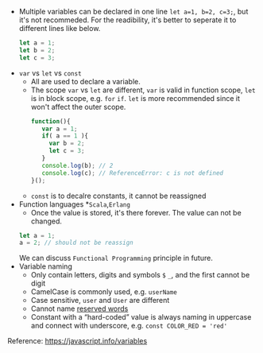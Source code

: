 * Multiple variables can be declared in one line ```let a=1, b=2, c=3;```, but it's not recommeded.
  For the readibility, it's better to seperate it to different lines like below.
  ```js
  let a = 1;
  let b = 2;
  let c = 3;
  ```
* ```var``` vs ```let``` vs ```const```
   * All are used to declare a variable.
   * The scope ```var``` vs ```let``` are different, ```var``` is valid in function scope, ```let``` is in block scope, 
     e.g. ```for``` ```if```. ```let``` is more recommended since it won't affect the outer scope.
     ```js
     function(){
        var a = 1;
        if( a == 1 ){
          var b = 2;
          let c = 3;
        }
        console.log(b); // 2 
        console.log(c); // ReferenceError: c is not defined
     }();
     ```
   * ```const``` is to decalre constants, it cannot be reassigned
* Function languages
   *```Scala```,```Erlang```
   * Once the value is stored, it's there forever. The value can not be changed.
   ```js
   let a = 1;
   a = 2; // should not be reassign
   ```
   We can discuss ```Functional Programming``` principle in future.
* Variable naming
   * Only contain letters, digits and symbols ```$``` ```_```, and the first cannot be digit
   * CamelCase is commonly used, e.g. ```userName```
   * Case sensitive, ```user``` and ```User``` are different
   * Cannot name [reserved words](https://developer.mozilla.org/en-US/docs/Web/JavaScript/Reference/Lexical_grammar#Keywords)
   * Constant with a “hard-coded” value is always naming in uppercase and connect with underscore, e.g. ```const COLOR_RED = 'red'```
   
 Reference: https://javascript.info/variables
